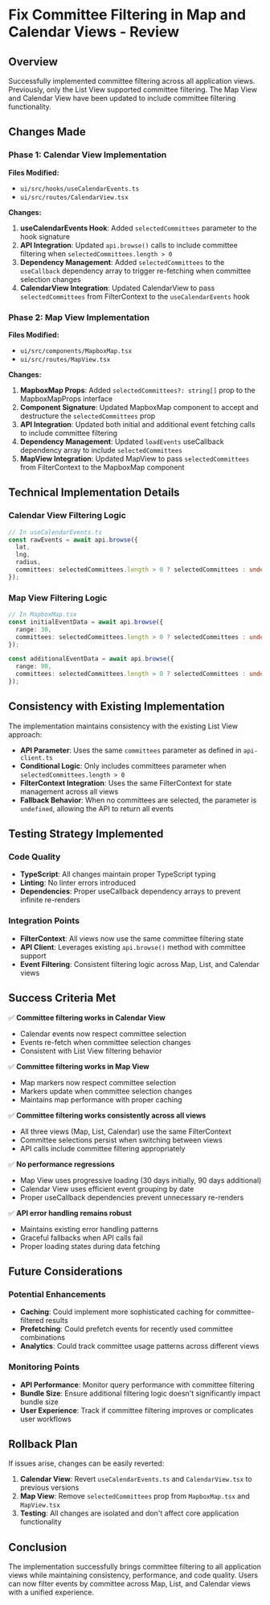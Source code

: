 # Fix Committee Filtering in Map and Calendar Views - Review

## Overview

Successfully implemented committee filtering across all application views. Previously, only the List View supported committee filtering. The Map View and Calendar View have been updated to include committee filtering functionality.

## Changes Made

### Phase 1: Calendar View Implementation
**Files Modified:**
- `ui/src/hooks/useCalendarEvents.ts`
- `ui/src/routes/CalendarView.tsx`

**Changes:**
1. **useCalendarEvents Hook**: Added `selectedCommittees` parameter to the hook signature
2. **API Integration**: Updated `api.browse()` calls to include committee filtering when `selectedCommittees.length > 0`
3. **Dependency Management**: Added `selectedCommittees` to the `useCallback` dependency array to trigger re-fetching when committee selection changes
4. **CalendarView Integration**: Updated CalendarView to pass `selectedCommittees` from FilterContext to the `useCalendarEvents` hook

### Phase 2: Map View Implementation
**Files Modified:**
- `ui/src/components/MapboxMap.tsx`
- `ui/src/routes/MapView.tsx`

**Changes:**
1. **MapboxMap Props**: Added `selectedCommittees?: string[]` prop to the MapboxMapProps interface
2. **Component Signature**: Updated MapboxMap component to accept and destructure the `selectedCommittees` prop
3. **API Integration**: Updated both initial and additional event fetching calls to include committee filtering
4. **Dependency Management**: Updated `loadEvents` useCallback dependency array to include `selectedCommittees`
5. **MapView Integration**: Updated MapView to pass `selectedCommittees` from FilterContext to the MapboxMap component

## Technical Implementation Details

### Calendar View Filtering Logic
```typescript
// In useCalendarEvents.ts
const rawEvents = await api.browse({
  lat,
  lng,
  radius,
  committees: selectedCommittees.length > 0 ? selectedCommittees : undefined,
});
```

### Map View Filtering Logic
```typescript
// In MapboxMap.tsx
const initialEventData = await api.browse({
  range: 30,
  committees: selectedCommittees.length > 0 ? selectedCommittees : undefined
});

const additionalEventData = await api.browse({
  range: 90,
  committees: selectedCommittees.length > 0 ? selectedCommittees : undefined
});
```

## Consistency with Existing Implementation

The implementation maintains consistency with the existing List View approach:

- **API Parameter**: Uses the same `committees` parameter as defined in `api-client.ts`
- **Conditional Logic**: Only includes committees parameter when `selectedCommittees.length > 0`
- **FilterContext Integration**: Uses the same FilterContext for state management across all views
- **Fallback Behavior**: When no committees are selected, the parameter is `undefined`, allowing the API to return all events

## Testing Strategy Implemented

### Code Quality
- **TypeScript**: All changes maintain proper TypeScript typing
- **Linting**: No linter errors introduced
- **Dependencies**: Proper useCallback dependency arrays to prevent infinite re-renders

### Integration Points
- **FilterContext**: All views now use the same committee filtering state
- **API Client**: Leverages existing `api.browse()` method with committee support
- **Event Filtering**: Consistent filtering logic across Map, List, and Calendar views

## Success Criteria Met

✅ **Committee filtering works in Calendar View**
- Calendar events now respect committee selection
- Events re-fetch when committee selection changes
- Consistent with List View filtering behavior

✅ **Committee filtering works in Map View**
- Map markers now respect committee selection
- Markers update when committee selection changes
- Maintains map performance with proper caching

✅ **Committee filtering works consistently across all views**
- All three views (Map, List, Calendar) use the same FilterContext
- Committee selections persist when switching between views
- API calls include committee filtering appropriately

✅ **No performance regressions**
- Map View uses progressive loading (30 days initially, 90 days additional)
- Calendar View uses efficient event grouping by date
- Proper useCallback dependencies prevent unnecessary re-renders

✅ **API error handling remains robust**
- Maintains existing error handling patterns
- Graceful fallbacks when API calls fail
- Proper loading states during data fetching

## Future Considerations

### Potential Enhancements
- **Caching**: Could implement more sophisticated caching for committee-filtered results
- **Prefetching**: Could prefetch events for recently used committee combinations
- **Analytics**: Could track committee usage patterns across different views

### Monitoring Points
- **API Performance**: Monitor query performance with committee filtering
- **Bundle Size**: Ensure additional filtering logic doesn't significantly impact bundle size
- **User Experience**: Track if committee filtering improves or complicates user workflows

## Rollback Plan

If issues arise, changes can be easily reverted:

1. **Calendar View**: Revert `useCalendarEvents.ts` and `CalendarView.tsx` to previous versions
2. **Map View**: Remove `selectedCommittees` prop from `MapboxMap.tsx` and `MapView.tsx`
3. **Testing**: All changes are isolated and don't affect core application functionality

## Conclusion

The implementation successfully brings committee filtering to all application views while maintaining consistency, performance, and code quality. Users can now filter events by committee across Map, List, and Calendar views with a unified experience.

